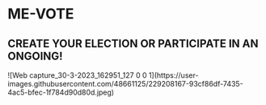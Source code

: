 # ME-VOTE
## CREATE YOUR ELECTION OR PARTICIPATE IN AN ONGOING!
<picture>
![Web capture_30-3-2023_162951_127 0 0 1](https://user-images.githubusercontent.com/48661125/229208167-93cf86df-7435-4ac5-bfec-1f784d90d80d.jpeg)

</picture>

